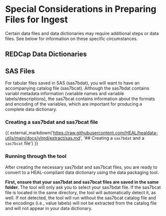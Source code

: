 # Special Considerations in Preparing Files for Ingest

Certain data files and data dictionaries may require additional steps or data files. See below for information on these specific circumstances.

## REDCap Data Dictionaries

## SAS Files

For tabular files saved in SAS (sas7bdat), you will want to have an accompanying catalog file (sas7bcat). Although the sas7bdat contains variabl metadata information (variable names and variable labels/descriptions), the sas7bcat contains information about the formats and encoding of the variables, which are important for producing a complete data dictionary.

### Creating a sas7bdat and sas7bcat file

{{ external_markdown('https://raw.githubusercontent.com/HEAL/healdata-utils/main/docs/vlmd/extract/sas.md', '## Creating a `sas7bdat` and a `sas7bcat` file') }}

### Running through the tool

After creating the necessary sas7bdat and sas7bcat files, you are ready to convert to a HEAL-compliant data dictionary using the data packaging tool. 

**First, ensure that your sas7bdat and sas7bcat files are saved in the same folder.** The tool will only ask you to select your sas7bdat file. If the sas7bcat file is located in the same directory, the tool will automatically detect it, as well. If not detected, the tool will run without the sas7bcat catalog file and the encodings (i.e., value labels) will not be extracted from the catalog file and will not appear in your data dictionary.
